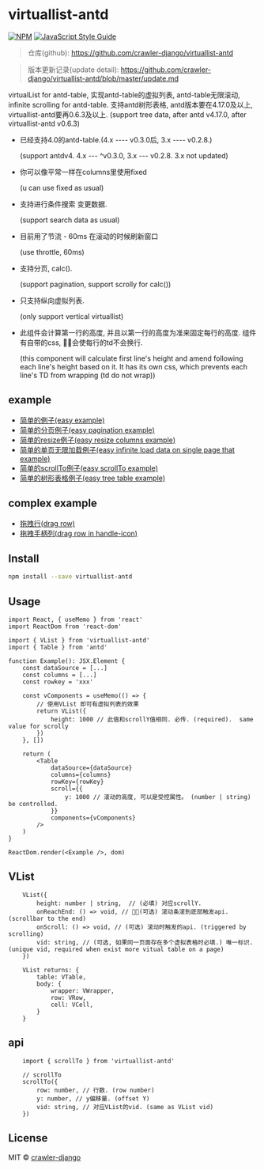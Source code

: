 # virtuallist-antd

> 

[![NPM](https://img.shields.io/npm/v/virtuallist-antd.svg)](https://www.npmjs.com/package/virtuallist-antd) [![JavaScript Style Guide](https://img.shields.io/badge/code_style-standard-brightgreen.svg)](https://standardjs.com)

> 仓库(github): https://github.com/crawler-django/virtuallist-antd    

> 版本更新记录(update detail): https://github.com/crawler-django/virtuallist-antd/blob/master/update.md

virtualList for antd-table, 实现antd-table的虚拟列表, antd-table无限滚动, infinite scrolling for antd-table. 支持antd树形表格, antd版本要在4.17.0及以上, virtuallist-antd要再0.6.3及以上. (support tree data, after antd v4.17.0, after virtuallist-antd v0.6.3)

* 已经支持4.0的antd-table.(4.x ---- v0.3.0后,  3.x ---- v0.2.8.) 

  (support antdv4. 4.x --- ^v0.3.0, 3.x --- v0.2.8. 3.x not updated)
* 你可以像平常一样在columns里使用fixed

  (u can use fixed as usual)

* 支持进行条件搜索 变更数据.

  (support search data as usual)
* 目前用了节流 - 60ms 在滚动的时候刷新窗口

  (use throttle, 60ms)
* 支持分页, calc().

  (support pagination, support scrolly for calc())
* 只支持纵向虚拟列表.

  (only support vertical virtuallist)
* 此组件会计算第一行的高度, 并且以第一行的高度为准来固定每行的高度. 组件有自带的css, 会使每行的td不会换行.

  (this component will calculate first line's height and amend following each line's height based on it. It has its own css, which prevents each line's TD from wrapping (td do not wrap))

## example
* [简单的例子(easy example)](https://codesandbox.io/s/festive-worker-wc5wp)
* [简单的分页例子(easy pagination example)](https://codesandbox.io/s/gracious-resonance-tmw44)
* [简单的resize例子(easy resize columns example)](https://codesandbox.io/s/vibrant-darkness-kvt56?file=/index.js)
* [简单的单页无限加载例子(easy infinite load data on single page that example)](https://codesandbox.io/s/reachend-wuxianjiazaixunigundong-y9nhd)
* [简单的scrollTo例子(easy scrollTo example)](https://codesandbox.io/s/scrollto-jx10t)
* [简单的树形表格例子(easy tree table example)](https://codesandbox.io/s/reachend-wuxianjiazaixunigundong-forked-63iom?file=/src/index.tsx)

## complex example
* [拖拽行(drag row)](https://codesandbox.io/s/drag-row-1fjg4?file=/index.js)
* [拖拽手柄列(drag row in handle-icon)](https://codesandbox.io/s/tuozhuaishoubinglie-antd4156-forked-1d6z1?file=/index.js)

## Install

```bash
npm install --save virtuallist-antd
```

## Usage

```tsx
import React, { useMemo } from 'react'
import ReactDom from 'react-dom'

import { VList } from 'virtuallist-antd'
import { Table } from 'antd'

function Example(): JSX.Element {
	const dataSource = [...]
	const columns = [...]
	const rowkey = 'xxx'

	const vComponents = useMemo(() => {
		// 使用VList 即可有虚拟列表的效果
		return VList({
			height: 1000 // 此值和scrollY值相同. 必传. (required).  same value for scrolly
		})
	}, [])

	return (
		<Table 
			dataSource={dataSource}
			columns={columns}
			rowKey={rowKey}
			scroll={{
				y: 1000 // 滚动的高度, 可以是受控属性。 (number | string) be controlled.
			}}
			components={vComponents}
		/>
	)
}

ReactDom.render(<Example />, dom)

```

## VList

```tsx
	VList({
		height: number | string,  // (必填) 对应scrollY. 
		onReachEnd: () => void, // (可选) 滚动条滚到底部触发api. (scrollbar to the end)
		onScroll: () => void, // (可选) 滚动时触发的api. (triggered by scrolling)
		vid: string, // (可选, 如果同一页面存在多个虚拟表格时必填.) 唯一标识. (unique vid, required when exist more vitual table on a page)
	})
	
	VList returns: {
		table: VTable,
		body: {
			wrapper: VWrapper,
			row: VRow,
			cell: VCell,
		}
	}
```

## api

```tsx
	import { scrollTo } from 'virtuallist-antd'

	// scrollTo
	scrollTo({
		row: number, // 行数. (row number)
		y: number, // y偏移量. (offset Y)
		vid: string, // 对应VList的vid. (same as VList vid)
	})

```

## License

MIT © [crawler-django](https://github.com/crawler-django)
